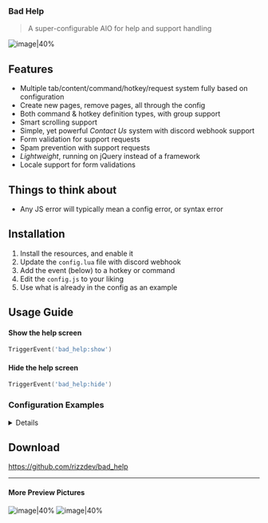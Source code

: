 ### Bad Help

> A super-configurable AIO for help and support handling

![image|40%](https://i.imgur.com/WQbCu7h.png)

## Features
* Multiple tab/content/command/hotkey/request system fully based on configuration
* Create new pages, remove pages, all through the config
* Both command & hotkey definition types, with group support
* Smart scrolling support
* Simple, yet powerful *Contact Us* system with discord webhook support
* Form validation for support requests
* Spam prevention with support requests
* *Lightweight*, running on jQuery instead of a framework
* Locale support for form validations

## Things to think about
* Any JS error will typically mean a config error, or syntax error

## Installation 
1. Install the resources, and enable it
2. Update the `config.lua` file with discord webhook
3. Add the event (below) to a hotkey or command
4. Edit the `config.js` to your liking
5. Use what is already in the config as an example

## Usage Guide

#### Show the help screen
```lua
TriggerEvent('bad_help:show')
```

#### Hide the help screen
```lua
TriggerEvent('bad_help:hide')
```

### Configuration Examples
<details>
#### Pages
```javascript
pages:  [
        {
            enabled: true,
            title: `Home`,
            contents: `This is some custom HTML. You can do anything here`
        },
        {
            enabled: true,
            title: `Commands / Hotkeys`,
            contents: `{commands}`, // This will evalute into a template
        },
        {
            enabled: true,
            title: `Contact Us`,
            contents: `{contact}`, // This will evalute into a template
        },
        {
            enabled: true,
            title: `Another Info Page`,
            contents: `See how magical this is`
        },
        {
            enabled: true,
            title: `Add more pages!`,
            contents: `It's super easy to do. `
        }
    ],
```

#### Commands
```javascript
commands: [
        {
            name: 'General', // Command Group
            items: [
                {
                    command: '/help', // Name of the command
                    args: '{# inv number}', // OPTIONAL (display args)
                    info: 'Show this popup' // Details
                },
            ],
        },
    ],
```

#### Hotkeys
```javascript
hotkeys: [
        {
            name: 'General',
            items: [
                {
                    pressKey: 'I',
                    info: 'Open the inventory',
                    special: 'Important text to show' // OPTIONAL
                },
            ]
        },
    ],
```

#### Locale
```javascript
contact: {
        wait_between_contact_us: 30, // In minutes, prevents spam on a discord server
        categories: ['General Inquiry', 'Player Report', 'Development Feedback']
    },
```
</details>

## Download
https://github.com/rizzdev/bad_help

----

#### More Preview Pictures

![image|40%](https://i.imgur.com/Ls8hnGc.png)
![image|40%](https://i.imgur.com/mzbrndJ.png)
